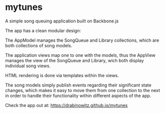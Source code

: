 # mytunes

A simple song queuing application built on Backbone.js

The app has a clean modular design:

The AppModel manages the SongQueue and Library collections, which are both collections of song models.

The application views map one to one with the models, thus the AppView manages the view of the SongQueue and Library, wich both display individual song views.

HTML rendering is done via templates within the views.

The song models simply publish events regarding their significant state changes, which makes it easy to move them from one collection to the next in order to handle their functionality within different aspects of the app.

Check the app out at: https://drabinowitz.github.io/mytunes
